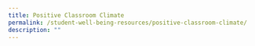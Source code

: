 ```yaml
---
title: Positive Classroom Climate
permalink: /student-well-being-resources/positive-classroom-climate/
description: ""
---
```

